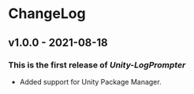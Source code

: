 # ChangeLog
## v1.0.0 - 2021-08-18
### This is the first release of *Unity-LogPrompter*
- Added support for Unity Package Manager.
